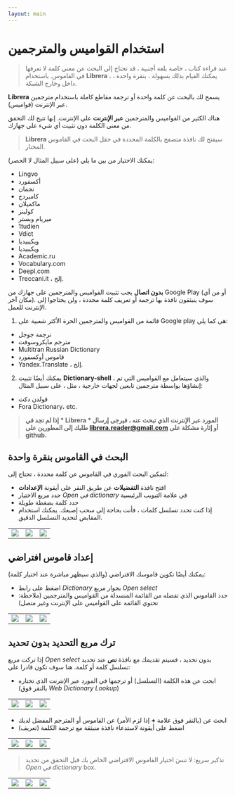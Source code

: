 ```yaml
---
layout: main
---
```


# استخدام القواميس والمترجمين

> عند قراءة كتاب ، خاصة بلغة أجنبية ، قد تحتاج إلى البحث عن معنى كلمة لا تعرفها في القاموس. باستخدام **Librera** ، يمكنك القيام بذلك بسهولة ، بنقرة واحدة ، داخل وخارج الشبكة.

**Librera** يسمح لك بالبحث عن كلمة واحدة أو ترجمة مقاطع كاملة باستخدام مترجمين عبر الإنترنت (قواميس).

هناك الكثير من القواميس والمترجمين **عبر الإنترنت** على الإنترنت. إنها تتيح لك التحقق من معنى الكلمة دون تثبيت أي شيء على جهازك.
> **Librera** سيفتح لك نافذة متصفح بالكلمة المحددة في حقل البحث في القاموس المختار.
 
يمكنك الاختيار من بين ما يلي (على سبيل المثال لا الحصر):

* Lingvo
* أكسفورد
* نجمان
* كامبردج
* ماكميلان
* كولينز
* ميريام وبستر
* 1tudien
* Vdict
* ويكيبيديا
* ويكيبيديا
* Academic.ru
* Vocabulary.com
* Deepl.com
* Treccani.it ، إلخ.

**بدون اتصال** يجب تثبيت القواميس والمترجمين على جهازك من Google Play (أو من أي مكان آخر). سوف ينبثقون نافذة بها ترجمة أو تعريف كلمة محددة ، ولن يحتاجوا إلى الإنترنت للعمل.

1. قائمة من القواميس والمترجمين الحرة الأكثر شعبية على Google play هي كما يلي:

* ترجمة جوجل
* مترجم مايكروسوفت
* Multitran Russian Dictionary
* قاموس أوكسفورد
* Yandex.Translate ، إلخ.

2. يمكنك أيضًا تثبيت **Dictionary-shell** ، والذي سيتعامل مع القواميس التي تم إنشاؤها بواسطة مترجمين تابعين لجهات خارجية ، مثل ، على سبيل المثال:

* قولدن دكت
* Fora Dictionary، etc.
 
> **إذا لم تجد في * Librera * المورد عبر الإنترنت الذي تبحث عنه ، فيرجى إرسال طلبك إلى المطورين على librera.reader@gmail.com أو إثارة مشكلة على github.**

## البحث في القاموس بنقرة واحدة
لتمكين البحث الفوري في القاموس عن كلمة محددة ، تحتاج إلى:
* افتح نافذة **التفضيلات** عن طريق النقر على أيقونة **الإعدادات**
* حدد مربع الاختيار _Open في dictionary_ في علامة التبويب الرئيسية
* حدد كلمة بضغطة طويلة
* إذا كنت تحدد تسلسل كلمات ، فأنت بحاجة إلى سحب إصبعك. يمكنك استخدام المقابض لتحديد التسلسل الدقيق.

||||
|-|-|-|
|![](1.jpg)|![](2.jpg)|![](3.jpg)|

## إعداد قاموس افتراضي
يمكنك أيضًا تكوين قاموسك الافتراضي (والذي سيظهر مباشرة عند اختيار كلمة):
* اضغط على رابط _Dictionary_ بجوار مربع _Open select_
* حدد القاموس الذي تفضله من القائمة المنسدلة من القواميس والمترجمين (ملاحظة: تحتوي القائمة على القواميس على الإنترنت وغير متصل)

||||
|-|-|-|
|![](4.jpg)|![](55.jpg)|![](66.jpg)|

## ترك مربع التحديد بدون تحديد
إذا تركت مربع _Open select_ بدون تحديد ، فسيتم تقديمك مع نافذة **نص** عند تحديد تسلسل كلمة أو كلمة. هنا سوف تكون قادرا على:
* ابحث عن هذه الكلمة (التسلسل) أو ترجمها في المورد عبر الإنترنت الذي تختاره (بالنقر فوق _Web Dictionary Lookup_)

||||
|-|-|-|
|![](7.jpg)|![](8.jpg)|![](9.jpg)|

* ابحث عن (بالنقر فوق علامة **+** إذا لزم الأمر) عن القاموس أو المترجم المفضل لديك
* اضغط على أيقونة لاستدعاء نافذة منبثقة مع ترجمة الكلمة (تعريف)

||||
|-|-|-|
|![](10.jpg)|![](11.jpg)|![](12.jpg)|

> تذكير سريع: لا تنسَ اختيار القاموس الافتراضي الخاص بك قبل التحقق من تحديد _Open في dictionary_ box.

||||
|-|-|-|
|![](13.jpg)|![](55.jpg)|![](66.jpg)|
